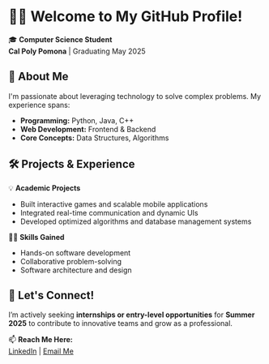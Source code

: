 # 👩‍💻 Welcome to My GitHub Profile!  

🎓 **Computer Science Student**  
**Cal Poly Pomona** | Graduating May 2025  

## 🚀 About Me  
I'm passionate about leveraging technology to solve complex problems. My experience spans:  
- **Programming:** Python, Java, C++  
- **Web Development:** Frontend & Backend  
- **Core Concepts:** Data Structures, Algorithms  

## 🛠️ Projects & Experience  
💡 **Academic Projects**  
- Built interactive games and scalable mobile applications  
- Integrated real-time communication and dynamic UIs  
- Developed optimized algorithms and database management systems  

👩‍🏫 **Skills Gained**  
- Hands-on software development  
- Collaborative problem-solving  
- Software architecture and design  

## 🌟 Let's Connect!  
I’m actively seeking **internships or entry-level opportunities** for **Summer 2025** to contribute to innovative teams and grow as a professional.  

📫 **Reach Me Here:**  
[LinkedIn](https://www.linkedin.com/in/jacob-e-thompson-z/) | [Email Me](mailto:jethpson@gmail.com)  
